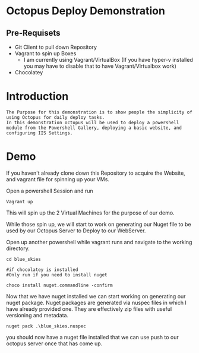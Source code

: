 # Octopus Deploy Demonstration 

## Pre-Requisets 

- Git Client to pull down Repository 
- Vagrant to spin up Boxes 
    - I am currently using Vagrant/VirtualBox  (If you have hyper-v installed you may have to disable that to have Vagrant/Virtualbox work)
- Chocolatey

# Introduction 
    The Purpose for this demonstration is to show people the simplicity of using Octopus for daily deploy tasks. 
    In this demonstration octopus will be used to deploy a powershell module from the Powershell Gallery, deploying a basic website, and configuring IIS Settings. 

# Demo 

 If you haven't already clone down this Repository to acquire the Website, and vagrant file for spinning up your VMs. 

Open a powershell Session and run 

```
Vagrant up
```

This will spin up the 2 Virtual Machines for the purpose of our demo. 

While those spin up, we will start to work on generating our Nuget file to be used by our Octopus Server to Deploy to our WebServer. 

Open up another powershell while vagrant runs and navigate to the working directory. 

```
cd blue_skies

#if chocolatey is installed 
#Only run if you need to install nuget 

choco install nuget.commandline -confirm

```

Now that we have nuget installed we can start working on generating our nuget package. 
Nuget packages are generated via nuspec files in which I have already provided one. They are effectively zip files with useful versioning and metadata. 


```
nuget pack .\blue_skies.nuspec
```

you should now have a nuget file installed that we can use push to our octopus server once that has come up. 


